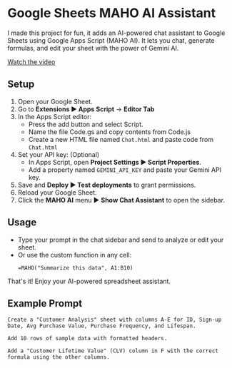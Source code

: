 # Google Sheets MAHO AI Assistant

I made this project for fun, it adds an AI-powered chat assistant to Google Sheets using Google Apps Script (MAHO AI).
It lets you chat, generate formulas, and edit your sheet with the power of Gemini AI.

[Watch the video](https://www.youtube.com/watch?v=gY3jIOUUVkI)

## Setup

1. Open your Google Sheet.
2. Go to **Extensions ▶️ Apps Script** -> **Editor Tab**
3. In the Apps Script editor:
   - Press the add button and select Script.
   - Name the file Code.gs and copy contents from Code.js
   - Create a new HTML file named `Chat.html` and paste code from `Chat.html`
4. Set your API key: (Optional)
   - In Apps Script, open **Project Settings ▶️ Script Properties**.
   - Add a property named `GEMINI_API_KEY` and paste your Gemini API key.
5. Save and **Deploy ▶️ Test deployments** to grant permissions.
6. Reload your Google Sheet.
7. Click the **MAHO AI** menu ▶️ **Show Chat Assistant** to open the sidebar.

## Usage

- Type your prompt in the chat sidebar and send to analyze or edit your sheet.
- Or use the custom function in any cell:
  ```
  =MAHO("Summarize this data", A1:B10)
  ```

That's it! Enjoy your AI-powered spreadsheet assistant.

## Example Prompt
```
Create a "Customer Analysis" sheet with columns A-E for ID, Sign-up Date, Avg Purchase Value, Purchase Frequency, and Lifespan. 

Add 10 rows of sample data with formatted headers.

Add a "Customer Lifetime Value" (CLV) column in F with the correct formula using the other columns.
```